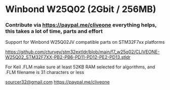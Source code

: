 # Winbond W25Q02 (2Gbit / 256MB)
### Contribute via   https://paypal.me/cliveone  everything helps, this takes a lot of time, parts and effort

Support for Winbond W25Q02JV compatible parts on STM32F7xx platforms


https://github.com/cturvey/stm32extldr/blob/main/f7_w25q02/CLIVEONE-W25Q02_STM32F7XX-PB2-PB6-PD11-PD12-PE2-PD13.stldr


For Keil .FLM make sure at least 52KB RAM selected for algorithms, and .FLM filename is 31 characters or less

 sourcer32@gmail.com
 https://paypal.me/cliveone
